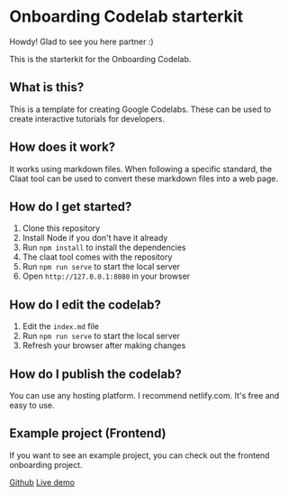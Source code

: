 # Onboarding Codelab starterkit

Howdy! Glad to see you here partner :) 

This is the starterkit for the Onboarding Codelab. 

## What is this?

This is a template for creating Google Codelabs. These can be used to create interactive tutorials for developers.

## How does it work?

It works using markdown files. When following a specific standard, the Claat tool can be used to convert these markdown files into a web page.

## How do I get started?

1. Clone this repository
2. Install Node if you don't have it already
3. Run `npm install` to install the dependencies
4. The claat tool comes with the repository
5. Run `npm run serve` to start the local server
6. Open `http://127.0.0.1:8080` in your browser

## How do I edit the codelab?

1. Edit the `index.md` file
2. Run `npm run serve` to start the local server
3. Refresh your browser after making changes

## How do I publish the codelab?

You can use any hosting platform. I recommend netlify.com. It's free and easy to use.

## Example project (Frontend)

If you want to see an example project, you can check out the frontend onboarding project.

[Github](https://github.com/appwise-labs/onboarding-frontend)
[Live demo](https://wisemen-onboarding-frontend.netlify.app/#0)
